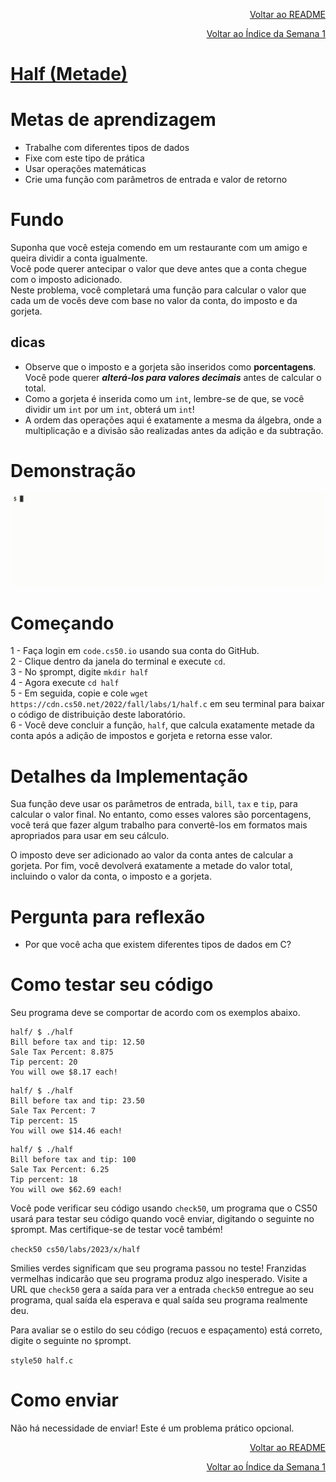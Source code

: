 <p align="right">
   <a href="https://patyfil.github.io/cs50-cc50-harvard/">Voltar ao README</a>
</p>
<p align="right">
   <a href="https://patyfil.github.io/cs50-cc50-harvard/1-C.html">Voltar ao Índice da Semana 1</a>
</p>

# [Half (Metade)](https://cs50.harvard.edu/x/2023/problems/1/half/)  

# Metas de aprendizagem
* Trabalhe com diferentes tipos de dados  
* Fixe com este tipo de prática  
* Usar operações matemáticas  
* Crie uma função com parâmetros de entrada e valor de retorno  

# Fundo
Suponha que você esteja comendo em um restaurante com um amigo e queira dividir a conta igualmente.  
Você pode querer antecipar o valor que deve antes que a conta chegue com o imposto adicionado.  
Neste problema, você completará uma função para calcular o valor que cada um de vocês deve com base no valor da conta, do imposto e da gorjeta.  

## dicas
* Observe que o imposto e a gorjeta são inseridos como **porcentagens**. Você pode querer ***alterá-los para valores decimais*** antes de calcular o total.  
* Como a gorjeta é inserida como um `int`, lembre-se de que, se você dividir um `int` por um `int`, obterá um `int`!  
* A ordem das operações aqui é exatamente a mesma da álgebra, onde a multiplicação e a divisão são realizadas antes da adição e da subtração.  

# Demonstração

<img src="../assets/halfDemo.gif" />

# Começando

1 - Faça login em `code.cs50.io` usando sua conta do GitHub.  
2 - Clique dentro da janela do terminal e execute `cd`.  
3 - No `$`prompt, digite `mkdir half`  
4 - Agora execute `cd half`  
5 - Em seguida, copie e cole `wget https://cdn.cs50.net/2022/fall/labs/1/half.c` em seu terminal para baixar o código de distribuição deste laboratório.  
6 - Você deve concluir a função, `half`, que calcula exatamente metade da conta após a adição de impostos e gorjeta e retorna esse valor.  

# Detalhes da Implementação

Sua função deve usar os parâmetros de entrada, `bill`, `tax` e `tip`, para calcular o valor final. No entanto, como esses valores são porcentagens, você terá que fazer algum trabalho para convertê-los em formatos mais apropriados para usar em seu cálculo.

O imposto deve ser adicionado ao valor da conta antes de calcular a gorjeta. Por fim, você devolverá exatamente a metade do valor total, incluindo o valor da conta, o imposto e a gorjeta.

# Pergunta para reflexão
* Por que você acha que existem diferentes tipos de dados em C?  

# Como testar seu código
Seu programa deve se comportar de acordo com os exemplos abaixo.  

```
half/ $ ./half
Bill before tax and tip: 12.50
Sale Tax Percent: 8.875
Tip percent: 20
You will owe $8.17 each!
```

```
half/ $ ./half
Bill before tax and tip: 23.50
Sale Tax Percent: 7  
Tip percent: 15
You will owe $14.46 each!
```

```
half/ $ ./half
Bill before tax and tip: 100
Sale Tax Percent: 6.25
Tip percent: 18
You will owe $62.69 each!
```

Você pode verificar seu código usando `check50`, um programa que o CS50 usará para testar seu código quando você enviar, digitando o seguinte no `$`prompt. Mas certifique-se de testar você também!  

`check50 cs50/labs/2023/x/half`  

Smilies verdes significam que seu programa passou no teste! Franzidas vermelhas indicarão que seu programa produz algo inesperado. Visite a URL que `check50` gera a saída para ver a entrada `check50` entregue ao seu programa, qual saída ela esperava e qual saída seu programa realmente deu.  

Para avaliar se o estilo do seu código (recuos e espaçamento) está correto, digite o seguinte no `$`prompt.  

`style50 half.c`  

# Como enviar

Não há necessidade de enviar! Este é um problema prático opcional.

<p align="right">
   <a href="https://patyfil.github.io/cs50-cc50-harvard/">Voltar ao README</a>
</p>
<p align="right">
   <a href="https://patyfil.github.io/cs50-cc50-harvard/1-C.html">Voltar ao Índice da Semana 1</a>
</p>